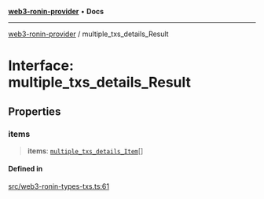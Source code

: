 [**web3-ronin-provider**](../README.md) • **Docs**

***

[web3-ronin-provider](../globals.md) / multiple\_txs\_details\_Result

# Interface: multiple\_txs\_details\_Result

## Properties

### items

> **items**: [`multiple_txs_details_Item`](multiple_txs_details_Item.md)[]

#### Defined in

[src/web3-ronin-types-txs.ts:61](https://github.com/chuacw/web3-ronin-provider/blob/7251b9677bbb79d30e6a4204bfabcc38fab6aa15/src/web3-ronin-types-txs.ts#L61)
